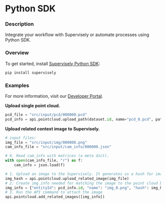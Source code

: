 # Python SDK

### Description

Integrate your workflow with Supervisely or automate processes using Python SDK.

### Overview

To get started, install <a href="https://pypi.org/project/supervisely/" target="_blank">Supervisely Python SDK</a>:

```bash
pip install supervisely
```

### Examples

For more information, visit our <a href="https://developer.supervisely.com/" target="_blank">Developer Portal</a>.

**Upload single point cloud.**

```python
pcd_file = "src/input/pcd/000000.pcd"
pcd_info = api.pointcloud.upload_path(dataset.id, name="pcd_0.pcd", path=pcd_file)
```

**Upload related context image to Supervisely.**

```python
# input files:
img_file = "src/input/img/000000.png"
cam_info_file = "src/input/cam_info/000000.json"

# 0. Read cam_info with matrices (a meta dict).
with open(cam_info_file, "r") as f:
    cam_info = json.load(f)

# 1. Upload an image to the Supervisely. It generates us a hash for image
img_hash = api.pointcloud.upload_related_image(img_file)
# 2. Create img_info needed for matching the image to the point cloud by its ID
img_info = {"entityId": pcd_info.id, "name": "img_0.png", "hash": img_hash, "meta": cam_info}
# 3. Run the API command to attach the image
api.pointcloud.add_related_images([img_info])
```
